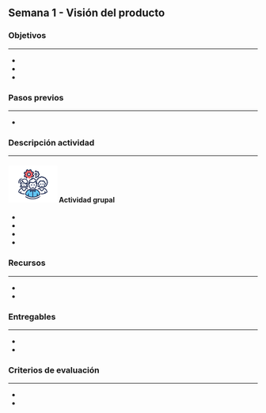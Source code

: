 
## Semana 1 - Visión del producto

### Objetivos

---
* 
* 
* 

### Pasos previos

---
* 

### Descripción actividad

---
#### ![](./../../assets/images/grupo.png) Actividad grupal

* 
* 
* 
* 


### Recursos 

---
* 
* 

### Entregables

---
* 
* 

### Criterios de evaluación

---

* 
* 
